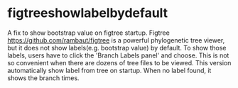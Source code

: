 # figtreeshowlabelbydefault
A fix to show bootstrap value on figtree startup. 
Figtree https://github.com/rambaut/figtree is a powerful phylogenetic tree viewer, but it does not show labels(e.g. bootstrap value) by default. To show those labels, users have to click the 'Branch Labels panel' and choose. This is not so convenient when there are dozens of tree files to be viewed.
This version automatically show label from tree on startup. When no label found, it shows the branch times.
